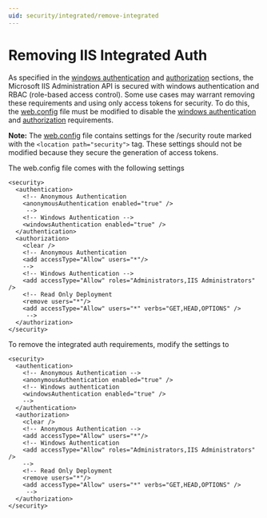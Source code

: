 ```yaml
---
uid: security/integrated/remove-integrated
---
```


# Removing IIS Integrated Auth

As specified in the [windows authentication](windows.md) and [authorization](authorization.md) sections, the Microsoft IIS Administration API is secured with windows authentication and RBAC (role-based access control). Some use cases may warrant removing these requirements and using only access tokens for security. To do this, the [web.config](web.config.md) file must be modified to disable the [windows authentication](windows.md) and [authorization](authorization.md) requirements.

**Note:**
The [web.config](web.config.md) file contains settings for the /security route marked with the `<location path="security">` tag. These settings should not be modified because they secure the generation of access tokens.

The web.config file comes with the following settings

    <security>
      <authentication>
        <!-- Anonymous Authentication 
        <anonymousAuthentication enabled="true" />
         -->
        <!-- Windows Authentication -->
        <windowsAuthentication enabled="true" />
      </authentication>
      <authorization>
        <clear />
        <!-- Anonymous Authentication 
        <add accessType="Allow" users="*"/>
        -->
        <!-- Windows Authentication -->
        <add accessType="Allow" roles="Administrators,IIS Administrators" />
        <!-- Read Only Deployment
        <remove users="*"/>
        <add accessType="Allow" users="*" verbs="GET,HEAD,OPTIONS" />
         -->
      </authorization>
    </security>

To remove the integrated auth requirements, modify the settings to 

    <security>
      <authentication>
        <!-- Anonymous Authentication -->
        <anonymousAuthentication enabled="true" />        
        <!-- Windows authentication
        <windowsAuthentication enabled="true" />
        -->
      </authentication>
      <authorization>
        <clear />
        <!-- Anonymous Authentication -->
        <add accessType="Allow" users="*"/>
        <!-- Windows Authentication
        <add accessType="Allow" roles="Administrators,IIS Administrators" />
        -->
        <!-- Read Only Deployment
        <remove users="*"/>
        <add accessType="Allow" users="*" verbs="GET,HEAD,OPTIONS" />
         -->
      </authorization>
    </security>
